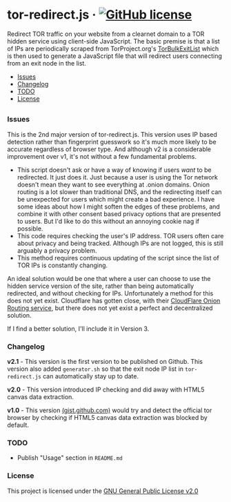 # tor-redirect.js &middot; [![GitHub license](https://img.shields.io/badge/license-GPL%202.0-blue.svg)](https://github.com/chrisdavidmiles/tor-redirect.js/blob/master/LICENSE)

Redirect TOR traffic on your website from a clearnet domain to a TOR hidden service using client-side JavaScript. The basic premise is that a list of IPs are periodically scraped from TorProject.org's [TorBulkExitList](https://check.torproject.org/cgi-bin/TorBulkExitList.py?ip=1.1.1.1) which is then used to generate a JavaScript file that will redirect users connecting from an exit node in the list.

* [Issues](#issues)
* [Changelog](#changelog)
* [TODO](#todo)
* [License](#license)
## 

### Issues
This is the 2nd major version of tor-redirect.js. This version uses IP based detection rather than fingerprint guesswork so it's much more likely to be accurate regardless of browser type. And although v2 is a considerable improvement over v1, it's not without a few fundamental problems.
* This script doesn't ask or have a way of knowing if users _want_ to be redirected. It just does it. Just because a user is using the Tor network doesn't mean they want to see everything at .onion domains. Onion routing is a lot slower than traditional DNS, and the redirecting itself can be unexpected for users which might create a bad experience. I have some ideas about how I might soften the edges of these problems, and combine it with other consent based privacy options that are presented to users. But I'd like to do this without an annoying cookie nag if possible.
* This code requires checking the user's IP address. TOR users often care about privacy and being tracked. Although IPs are not logged, this is still arguably a privacy problem.
* This method requires continuous updating of the script since the list of TOR IPs is constantly changing. 

An ideal solution would be one that where a user can choose to use the hidden service version of the site, rather than being automatically redirected, and without checking for IPs. Unfortunately a method for this does not yet exist. Cloudflare has gotten close, with their [CloudFlare Onion Routing service](https://blog.cloudflare.com/cloudflare-onion-service/), but there does not yet exist a perfect and decentralized solution.

If I find a better solution, I'll include it in Version 3.

### Changelog

**v2.1** - This version is the first version to be published on Github. This version also added `generator.sh` so that the exit node IP list in `tor-redirect.js` can automatically stay up to date.

**v2.0** - This version introduced IP checking and did away with HTML5 canvas data extraction.

**v1.0** - This version [(gist.github.com)](https://gist.github.com/chrisdavidmiles/923b03766e02c2a1c077eb85672efb36) would try and detect the official tor browser by checking if HTML5 canvas data extraction was blocked by default.

### TODO
 * Publish "Usage" section in `README.md`

### License
This project is licensed under the [GNU General Public License v2.0](https://www.gnu.org/licenses/gpl-2.0.html)
